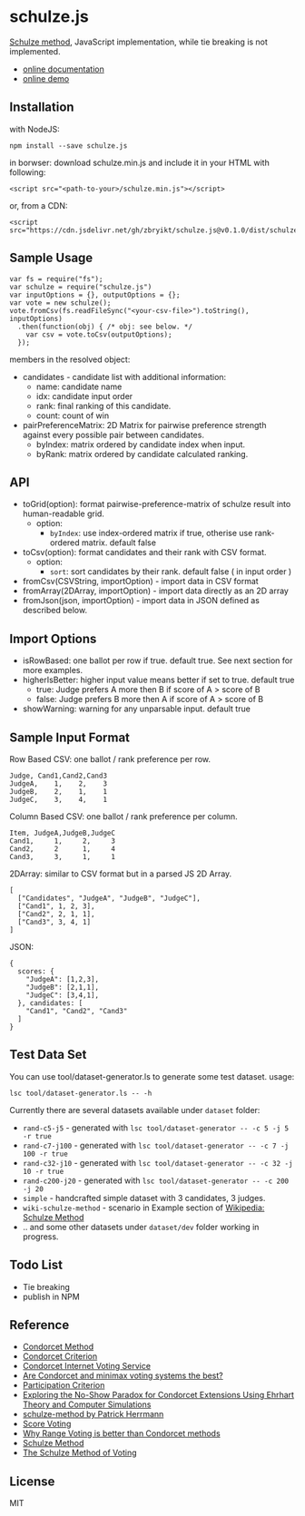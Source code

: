 # schulze.js

[Schulze method](https://arxiv.org/abs/1804.02973), JavaScript implementation, while tie breaking is not implemented.

  
 * [online documentation](http://schulzejs.bindo.la/)
 * [online demo](http://schulzejs.bindo.la/app/)


## Installation

with NodeJS:

    npm install --save schulze.js


in borwser: download schulze.min.js and include it in your HTML with following:

    <script src="<path-to-your>/schulze.min.js"></script>

or, from a CDN:

    <script src="https://cdn.jsdelivr.net/gh/zbryikt/schulze.js@v0.1.0/dist/schulze.min.js"/>


## Sample Usage

    var fs = require("fs");
    var schulze = require("schulze.js")
    var inputOptions = {}, outputOptions = {};
    var vote = new schulze();
    vote.fromCsv(fs.readFileSync("<your-csv-file>").toString(), inputOptions)
      .then(function(obj) { /* obj: see below. */
        var csv = vote.toCsv(outputOptions);
      });


members in the resolved object:

 - candidates - candidate list with additional information:
   - name: candidate name
   - idx: candidate input order
   - rank: final ranking of this candidate.
   - count: count of win
 - pairPreferenceMatrix: 2D Matrix for pairwise preference strength against every possible pair between candidates.
   - byIndex: matrix ordered by candidate index when input.
   - byRank: matrix ordered by candidate calculated ranking.


## API

 - toGrid(option): format pairwise-preference-matrix of schulze result into human-readable grid.
   - option:
     - `byIndex`: use index-ordered matrix if true, otherise use rank-ordered matrix. default false
 - toCsv(option): format candidates and their rank with CSV format.
   - option:
     - `sort`: sort candidates by their rank. default false ( in input order )
 - fromCsv(CSVString, importOption) - import data in CSV format
 - fromArray(2DArray, importOption) - import data directly as an 2D array
 - fromJson(json, importOption) - import data in JSON defined as described below.


## Import Options

 - isRowBased: one ballot per row if true. default true. See next section for more examples.
 - higherIsBetter: higher input value means better if set to true. default true 
   - true:  Judge prefers A more then B if score of A > score of B
   - false: Judge prefers B more then A if score of A > score of B
 - showWarning: warning for any unparsable input. default true


## Sample Input Format

Row Based CSV: one ballot / rank preference per row.

    Judge, Cand1,Cand2,Cand3
    JudgeA,    1,    2,    3
    JudgeB,    2,    1,    1
    JudgeC,    3,    4,    1


Column Based CSV: one ballot / rank preference per column.

    Item, JudgeA,JudgeB,JudgeC
    Cand1,     1,     2,     3
    Cand2,     2      1,     4
    Cand3,     3,     1,     1

2DArray: similar to CSV format but in a parsed JS 2D Array.

    [
      ["Candidates", "JudgeA", "JudgeB", "JudgeC"],
      ["Cand1", 1, 2, 3],
      ["Cand2", 2, 1, 1],
      ["Cand3", 3, 4, 1]
    ]


JSON:

    {
      scores: {
        "JudgeA": [1,2,3],
        "JudgeB": [2,1,1],
        "JudgeC": [3,4,1],
      }, candidates: [
        "Cand1", "Cand2", "Cand3"
      ]
    }



## Test Data Set

You can use tool/dataset-generator.ls to generate some test dataset. usage:

    lsc tool/dataset-generator.ls -- -h

Currently there are several datasets available under `dataset` folder:

 - `rand-c5-j5` - generated with `lsc tool/dataset-generator -- -c 5 -j 5 -r true`
 - `rand-c7-j100` - generated with `lsc tool/dataset-generator -- -c 7 -j 100 -r true`
 - `rand-c32-j10` - generated with `lsc tool/dataset-generator -- -c 32 -j 10 -r true`
 - `rand-c200-j20` - generated with `lsc tool/dataset-generator -- -c 200 -j 20`
 - `simple` - handcrafted simple dataset with 3 candidates, 3 judges.
 - `wiki-schulze-method` - scenario in Example section of [Wikipedia: Schulze Method](https://en.wikipedia.org/wiki/Schulze_method)
 - .. and some other datasets under `dataset/dev` folder working in progress.


## Todo List

 * Tie breaking
 * publish in NPM


## Reference

 * [Condorcet Method](https://en.wikipedia.org/wiki/Condorcet_method)
 * [Condorcet Criterion](https://en.wikipedia.org/wiki/Condorcet_criterion)
 * [Condorcet Internet Voting Service](https://civs.cs.cornell.edu/)
 * [Are Condorcet and minimax voting systems the best?](https://arxiv.org/abs/1807.01366)
 * [Participation Criterion](https://en.wikipedia.org/wiki/Participation_criterion)
 * [Exploring the No-Show Paradox for Condorcet Extensions Using Ehrhart Theory and Computer Simulations](http://www.ifaamas.org/Proceedings/aamas2019/pdfs/p520.pdf)
 * [schulze-method by Patrick Herrmann](https://bitbucket.org/patrickherrmann/schulze-method)
 * [Score Voting](https://en.wikipedia.org/wiki/Score_voting)
 * [Why Range Voting is better than Condorcet methods](https://www.rangevoting.org/rangeVcond.html)
 * [Schulze Method](https://en.wikipedia.org/wiki/Schulze_method)
 * [The Schulze Method of Voting](https://arxiv.org/abs/1804.02973)


## License

MIT


